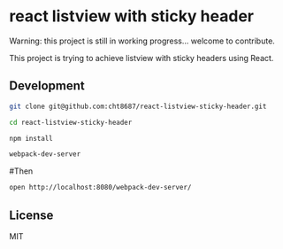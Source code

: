 # react listview with sticky header
Warning: this project is still in working progress...
welcome to contribute.

This project is trying to achieve listview with sticky headers using React.

## Development

```bash
git clone git@github.com:cht8687/react-listview-sticky-header.git
```
```bash
cd react-listview-sticky-header
```
```bash
npm install
```
```bash
webpack-dev-server
```
#Then 

```bash
open http://localhost:8080/webpack-dev-server/
```

## License

MIT